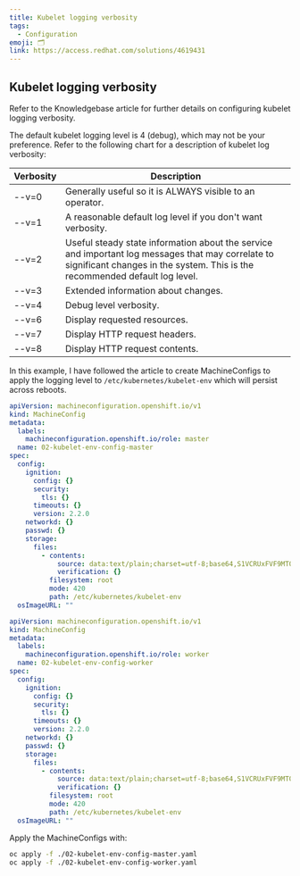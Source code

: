 ```yaml
---
title: Kubelet logging verbosity
tags:
  - Configuration
emoji: 🗂️
link: https://access.redhat.com/solutions/4619431
---
```


## Kubelet logging verbosity

Refer to the Knowledgebase article for further details on configuring kubelet logging verbosity.

The default kubelet logging level is 4 (debug), which may not be your preference. Refer to the following chart for a description of kubelet log verbosity:

| Verbosity | Description                                                                                                                                                                      |
| --------- | -------------------------------------------------------------------------------------------------------------------------------------------------------------------------------- |
| --v=0     | Generally useful so it is ALWAYS visible to an operator.                                                                                                                         |
| --v=1     | A reasonable default log level if you don't want verbosity.                                                                                                                      |
| --v=2     | Useful steady state information about the service and important log messages that may correlate to significant changes in the system. This is the recommended default log level. |
| --v=3     | Extended information about changes.                                                                                                                                              |
| --v=4     | Debug level verbosity.                                                                                                                                                           |
| --v=6     | Display requested resources.                                                                                                                                                     |
| --v=7     | Display HTTP request headers.                                                                                                                                                    |
| --v=8     | Display HTTP request contents.                                                                                                                                                   |

In this example, I have followed the article to create MachineConfigs to apply the logging level to `/etc/kubernetes/kubelet-env` which will persist across reboots.

```yaml
apiVersion: machineconfiguration.openshift.io/v1
kind: MachineConfig
metadata:
  labels:
    machineconfiguration.openshift.io/role: master
  name: 02-kubelet-env-config-master
spec:
  config:
    ignition:
      config: {}
      security:
        tls: {}
      timeouts: {}
      version: 2.2.0
    networkd: {}
    passwd: {}
    storage:
      files:
        - contents:
            source: data:text/plain;charset=utf-8;base64,S1VCRUxFVF9MT0dfTEVWRUw9MQo=
            verification: {}
          filesystem: root
          mode: 420
          path: /etc/kubernetes/kubelet-env
  osImageURL: ""
```

```yaml
apiVersion: machineconfiguration.openshift.io/v1
kind: MachineConfig
metadata:
  labels:
    machineconfiguration.openshift.io/role: worker
  name: 02-kubelet-env-config-worker
spec:
  config:
    ignition:
      config: {}
      security:
        tls: {}
      timeouts: {}
      version: 2.2.0
    networkd: {}
    passwd: {}
    storage:
      files:
        - contents:
            source: data:text/plain;charset=utf-8;base64,S1VCRUxFVF9MT0dfTEVWRUw9MQo=
            verification: {}
          filesystem: root
          mode: 420
          path: /etc/kubernetes/kubelet-env
  osImageURL: ""
```

Apply the MachineConfigs with:

```sh
oc apply -f ./02-kubelet-env-config-master.yaml
oc apply -f ./02-kubelet-env-config-worker.yaml
```
